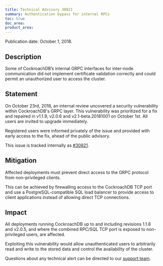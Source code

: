 ```yaml
---
title: Technical Advisory 30821
summary: Authentication bypass for internal RPCs
toc: true
doc_area: 
product_area: 
---
```


Publication date: October 1, 2018.

## Description

Some of CockroachDB’s internal GRPC interfaces for inter-node
communication did not implement certificate validation correctly and
could permit an unauthorized user to access the cluster.

## Statement

On October 23rd, 2018, an internal review uncovered a security
vulnerability within CockroachDB's GRPC layer. This vulnerability was
prioritized for a fix and repaired in v1.1.9, v2.0.6 and
v2.1-beta.20181001 on October 1st. All users are invited to upgrade
immediately.

Registered users were informed privately of the issue and provided
with early access to the fix, ahead of the public advisory.

This issue is tracked internally as [#30821](https://github.com/cockroachdb/cockroach/issues/30821).

## Mitigation

Affected deployments must prevent direct access to the GRPC protocol
from non-privileged clients.

This can be achieved by firewalling access to the CockroachDB TCP port
and use a PostgreSQL-compatible SQL load balancer to provide access
to client applications instead of allowing direct TCP connections.

## Impact

All deployments running CockroachDB up to and including revisions
1.1.8 and v2.0.5, and where the combined RPC/SQL TCP port is exposed to
non-privileged users, are affected.

Exploiting this vulnerability would allow unauthenticated users to
arbitrarily read and write to the stored data and control the
availability of the cluster.

Questions about any technical alert can be directed to our [support
team](https://support.cockroachlabs.com/).
